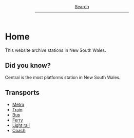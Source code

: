 <div style="text-align: center;">
    <span><a href="search.md">Search</a></span><br>
    <span>——————————————————————</span><br><br>
</div>

# Home

This website archive stations in New South Wales.

## Did you know?

Central is the most platforms station in New South Wales.

## Transports

- [Metro](metro.md)
- [Train](train.md)
- [Bus](bus.md)
- [Ferry](ferry.md)
- [Light rail](lightrail.md)
- [Coach](coach.md)